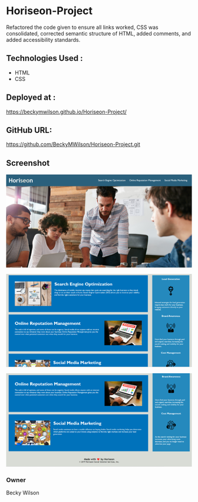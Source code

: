 # Horiseon-Project
Refactored the code given to ensure all links worked, CSS was consolidated, corrected semantic structure of HTML, added comments, and added accessibility standards. 

## Technologies Used : 
* HTML 
* CSS 

## Deployed at : 

 https://beckymwilson.github.io/Horiseon-Project/

 ## GitHub URL: 
https://github.com/BeckyMWilson/Horiseon-Project.git


## Screenshot 

![Landing Page](https://github.com/BeckyMWilson/Horiseon-Project/blob/main/assets/images/Screenshot1_HoriseonProject.png)

![Next Page](https://github.com/BeckyMWilson/Horiseon-Project/blob/main/assets/images/Screenshot2_HoriseonProject.png)

![Last/Bottom Page](https://github.com/BeckyMWilson/Horiseon-Project/blob/main/assets/images/Screenshot3_HoriseonProject.png)

### Owner 
Becky Wilson

